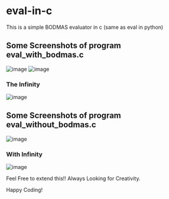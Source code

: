 # eval-in-c
This is a simple BODMAS evaluator in c (same as eval in python)

## Some Screenshots of program eval_with_bodmas.c
![image](https://user-images.githubusercontent.com/57033728/209052861-772f9cc6-09f4-4e21-877e-85edede89772.png)
![image](https://user-images.githubusercontent.com/57033728/209053085-b1e4b3b1-cd59-4007-ba8d-9d558485e9d1.png)

### The Infinity
![image](https://user-images.githubusercontent.com/57033728/209053226-4626c941-3e6c-4306-b242-734386e13213.png)

## Some Screenshots of program eval_without_bodmas.c
![image](https://user-images.githubusercontent.com/57033728/209053351-79eea77d-86dc-4730-8638-c4b9c5bb6b56.png)

### With Infinity
![image](https://user-images.githubusercontent.com/57033728/209053399-8fdff50c-11c9-49e3-b701-84860a7b1592.png)


Feel Free to extend this!!
Always Looking for Creativity.

Happy Coding!
